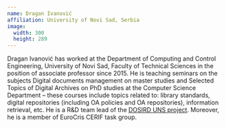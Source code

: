 ```yaml
---
name: Dragan Ivanović
affiliation: University of Novi Sad, Serbia
image:
  width: 300
  height: 289
---
```


Dragan Ivanović has worked at the Department of Computing and Control Engineering, University of Novi Sad, Faculty of Technical Sciences in the position of associate professor since 2015. He is teaching seminars on the subjects Digital documents management on master studies and Selected Topics of Digital Archives on PhD studies at the Computer Science Department – these courses include topics related to: library standards, digital repositories (including OA policies and OA repositories), information retrieval, etc. He is a R&D team lead of the [DOSIRD UNS project](http://dosird.uns.ac.rs/). Moreover, he is a member of EuroCris CERIF task group.
